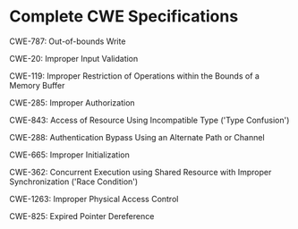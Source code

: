 

# Complete CWE Specifications

CWE-787: Out-of-bounds Write

CWE-20: Improper Input Validation

CWE-119: Improper Restriction of Operations within the Bounds of a Memory Buffer

CWE-285: Improper Authorization

CWE-843: Access of Resource Using Incompatible Type ('Type Confusion')

CWE-288: Authentication Bypass Using an Alternate Path or Channel

CWE-665: Improper Initialization

CWE-362: Concurrent Execution using Shared Resource with Improper Synchronization ('Race Condition')

CWE-1263: Improper Physical Access Control

CWE-825: Expired Pointer Dereference